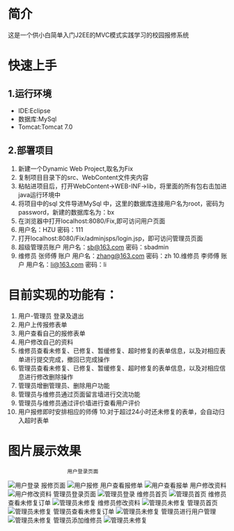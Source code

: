 # 简介
这是一个供小白简单入门J2EE的MVC模式实践学习的校园报修系统

# 快速上手
## 1.运行环境
* IDE:Eclipse
* 数据库:MySql
* Tomcat:Tomcat 7.0
## 2.部署项目
1. 新建一个Dynamic Web Project,取名为Fix
2. 复制项目目录下的src、WebContent文件夹内容
3. 粘帖进项目后，打开WebContent->WEB-INF->lib，将里面的所有包右击加进java运行环境中
4. 将项目中的sql 文件导进MySql 中，这里的数据库连接用户名为root，密码为password，新建的数据库名为：bx
5. 在浏览器中打开localhost:8080/Fix,即可访问用户页面
6. 用户名：HZU  密码：111
7. 打开localhost:8080/Fix/adminjsps/login.jsp，即可访问管理员页面
8. 超级管理员账户 用户名：sb@163.com 密码：sbadmin
9. 维修员 张师傅 账户 用户名：zhang@163.com 密码：zh
10.维修员 李师傅 账户 用户名：li@163.com 密码：li

# 目前实现的功能有：
1. 用户-管理员 登录及退出
2. 用户上传报修表单
3. 用户查看自己的报修表单
4. 用户修改自己的资料
5. 维修员查看未修复、已修复、暂缓修复、超时修复的表单信息，以及对相应表单进行提交完成，撤回已完成操作
5. 管理员查看未修复、已修复、暂缓修复、超时修复的表单信息，以及对相应信息进行修改删除操作
6. 管理员增删管理员、删除用户功能
7. 管理员与维修员通过页面留言墙进行交流功能
8. 管理员与维修员通过评价墙进行查看用户评价
9. 用户报修即时安排相应的师傅
10.对于超过24小时还未修复的表单，会自动归入超时表单

# 图片展示效果
                       用户登录页面
![用户登录](https://github.com/SK-Keith/Fix/blob/master/example/images/1.png)
                         报修页面
![用户报修](https://github.com/SK-Keith/Fix/blob/master/example/images/2.png)
用户查看报修单
![用户查看报单](https://github.com/SK-Keith/Fix/blob/master/example/images/3.png)
用户修改资料
![用户修改资料](https://github.com/SK-Keith/Fix/blob/master/example/images/4.png)
管理员登录页面
![管理员登录](https://github.com/SK-Keith/Fix/blob/master/example/images/5.png)
维修员首页
![管理员首页](https://github.com/SK-Keith/Fix/blob/master/example/images/6.png)
维修员查看未修复订单
![管理员未修复](https://github.com/SK-Keith/Fix/blob/master/example/images/7.png)
维修员修改资料
![管理员未修复](https://github.com/SK-Keith/Fix/blob/master/example/images/12.png)
管理员首页
![管理员未修复](https://github.com/SK-Keith/Fix/blob/master/example/images/13.png)
管理员查看未修复订单
![管理员未修复](https://github.com/SK-Keith/Fix/blob/master/example/images/14.png)
管理员进行用户管理
![管理员未修复](https://github.com/SK-Keith/Fix/blob/master/example/images/18.png)
管理员添加维修员
![管理员未修复](https://github.com/SK-Keith/Fix/blob/master/example/images/20.png)








